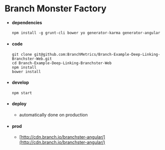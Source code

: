 # Branch Monster Factory

- #### dependencies 

    ```
    npm install -g grunt-cli bower yo generator-karma generator-angular
    ```

- #### code

    ```
    git clone git@github.com:BranchMetrics/Branch-Example-Deep-Linking-Branchster-Web.git
    cd Branch-Example-Deep-Linking-Branchster-Web
    npm install
    bower install
    ```

- #### develop

  ```
  npm start
  ```

- #### deploy

  - automatically done on production

- #### prod

  - [http://cdn.branch.io/branchster-angular/](http://cdn.branch.io/branchster-angular/)
